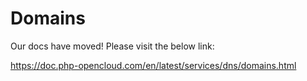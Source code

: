 # Domains

Our docs have moved! Please visit the below link:

https://doc.php-opencloud.com/en/latest/services/dns/domains.html

